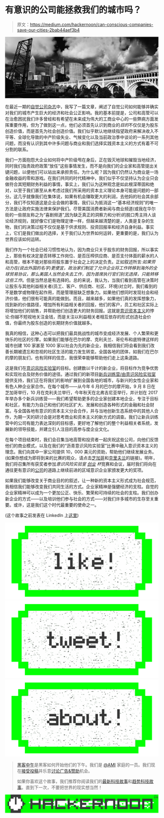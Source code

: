 # 有意识的公司能拯救我们的城市吗？

> 原文：<https://medium.com/hackernoon/can-conscious-companies-save-our-cities-2bab44aef3b4>

![](img/39887a7cb87d8bf06ad9e4874903f95a.png)

在最近一期的[自觉公司杂志](http://www.consciouscompanymagazine.com/)中，我写了一篇文章，阐述了自觉公司如何能够并确实对我们的城市产生巨大的经济和社会公正影响。我的基本前提是，公司和高管可以在治愈困扰我们许多曾经和有希望在未来成为伟大的工商业中心的一些弊病方面发挥重要作用，但为了做到这一点，他们必须首先认识到商业的*目的*不仅仅是为股东创造价值，而是首先为社会创造价值。我们似乎默认地继续指望政府来解决收入不平等、全球化导致的中产阶级失业、气候变化以及当前政治季中谈论的一系列其他问题，而没有认识到其中许多问题与商业和我们选择实践资本主义的方式有着不可分割的联系。

我们一方面抱怨大企业如何将中产阶级甩在身后，正在毁灭地球和摧毁当地经济，同时我们指责政府政策“放任”这些事情发生，而不是向我们的企业家和高管提出关键问题，以便他们可以站出来承担责任。为什么呢？因为我们仍然认为商业是一场金融收益的零和游戏。在我们共同的时代精神中，我们似乎不仅坚持认为企业只会做符合其短期财务利益的事情，事实上，我们认为这种观念是如此根深蒂固和绝对，以至于我们甚至从未考虑过我们所采用的资本主义理论本身可能是问题的一部分。这几乎就像我们在集体说，如果有机会赚取更大的利润，去他妈的社会其余部分，我们不仅知道这是企业会做的事情，我们认为抵消这一“基本经济规则”的唯一方法是让政府实施法律来保护我们。尽管美国消费者新闻与商业频道(或我在华尔街的一些朋友称之为“喜剧频道”,因为缺乏真正的洞察力和分析)的脱口秀主持人谈论经济规则，就好像它们是物理定律一样，但越来越清楚的是，人类是复杂的生物，我们的决策过程不仅仅是基于供求规则、投资回报率和经济自身利益。事实上，它们是我们做出的选择，关于我们认为世界如何运转，更重要的是，我们认为世界应该如何运转。

我们作为一个社会已经习惯性地认为，因为商业只关乎股东的财务回报，所以事实上，那些有权决定是否转移工作岗位、是否压榨供应商、是否支付体面的薪水的人和高管，根本不能对那些将股东置于社会之上的决定负责。正如叙述所言:*如果劳动力在(说出外国的名字)更便宜，政治家们制定了允许企业将工作转移到海外的全球贸易协议，那么美国人当然会失去工作，因为首席执行官们别无选择，只能转移这些工作*。但是当然总是有选择的。总的来说，我认为，当我们看到高管在决策时让股东与其他利益相关者(员工、客户、供应商、社区、环境)对立时，我们看到的不是数学或物理在起作用，而是管理层缺乏想象力。如果他们想同时发现社会和经济价值，他们很有可能真的能做到。而且，越来越多，如果他们真的发挥想象力，找到新的价值路径，增加所有利益相关者的回报，他们的客户，员工和社区实际上将增加他们的销售，并帮助他们创造更大的财务回报。这就是[意识资本主义](http://www.consciouscapitalism.org/)的悖论:你越不短视地关注金钱，而是关注以利益相关者相互依存的形式创造社会价值，你最终为股东创造的长期财务价值就越多。

我真的相信，这种心态可以把我们最具挑战性的城市变成经济发展、个人繁荣和更快乐的社区的引擎。如果我们能够在巴尔的摩、克利夫兰、哥伦布和底特律这样的城市创建 100 家甚至 1000 家以社会为先的新企业，我相信我们将会看到我们改善长期被遗忘和忽视的社区生活的能力发生转变。全国各地的团体，如我们在巴尔的摩的朋友们，也有同样的信念，我很荣幸能够帮助他们走上这条道路。

这是我们在[意识风险实验室](http://www.consciousventurelab.com/)的目标。创建数以千计的新企业，将目标作为竞争优势和实现社会及财务价值的途径。通过我们的新项目[新兵训练营/由意识风险实验室](http://cvlbc.co/)提供支持，我们正在将我们的影响扩展到全国各地的城市，与新兴的女性企业家和有色人种企业家合作。在每个城市——从今年 6 月的巴尔的摩开始，9 月 8 日在芝加哥举行，10 月在克利夫兰举行，今年秋天在北弗吉尼亚举行，并计划在 2017 年举办多个新兵训练营——我们希望帮助更多的企业家创建本地企业，专注于目标和社区，有能力为自己和他们的社区扩大、发展和创造各种形式的金融和社会财富。与全国各地有意识的资本主义分会合作，并与当地创新生态系统中的其他人合作，为期一天的研讨会是对思考商业和资本主义的新方式的调查。我们让新兵训练营中的公司有能力表达深刻的目标感，更好地了解他们的整个利益相关者系统，发展新的领导技能，并建立引人注目的高参与度企业文化。

在每个项目结束时，我们会召集当地高管和投资者一起庆祝这些公司，向他们反馈他们的商业模式，以及在我们的“沥青意识风险实验室”比赛中融入意识资本主义的理念。我们向其中一家公司提供 10，000 美元的资助，帮助他们继续发展业务。(如果你想成为即将到来的比赛的观众，请点击[芝加哥](http://bootcampchicago.splashthat.com/?preview)和[克里夫兰](http://bootcampcleveland.splashthat.com/?preview)的链接)。明年，我们将召集所有获奖者参加*意识风险实验室* [*创业*](https://hackernoon.com/tagged/entrepreneurship) *杯*竞赛和会议，届时我们将向在通往更有意识的[公司](https://hackernoon.com/tagged/company)的道路上继续前进的区域意识企业家颁发更大的奖项。

如果我们能够改变关于商业目的的叙述，让一种新的资本主义形式成为社会规范，我相信我们能够改变我们共同生活的方式。企业家精神是强健经济的支柱。自觉的企业家精神可以成为一个更加公正、快乐、繁荣和可持续的社会的支柱。我们创办新企业的方式——以及培训他们参与社会的方式——对我们许多城市的生存至关重要。或许，这是我们这个时代最重要的使命之一。

(这个故事之前发表在 LinkedIn 上[这里](https://www.linkedin.com/pulse/can-conscious-companies-save-our-cities-jeff-cherry?trk=pulse_spock-articles))

[![](img/50ef4044ecd4e250b5d50f368b775d38.png)](http://bit.ly/HackernoonFB)[![](img/979d9a46439d5aebbdcdca574e21dc81.png)](https://goo.gl/k7XYbx)[![](img/2930ba6bd2c12218fdbbf7e02c8746ff.png)](https://goo.gl/4ofytp)

> [黑客中午](http://bit.ly/Hackernoon)是黑客如何开始他们的下午。我们是 [@AMI](http://bit.ly/atAMIatAMI) 家庭的一员。我们现在[接受投稿](http://bit.ly/hackernoonsubmission)并乐意[讨论广告&赞助](mailto:partners@amipublications.com)机会。
> 
> 如果你喜欢这个故事，我们推荐你阅读我们的[最新科技故事](http://bit.ly/hackernoonlatestt)和[趋势科技故事](https://hackernoon.com/trending)。直到下一次，不要把世界的现实想当然！

[![](img/be0ca55ba73a573dce11effb2ee80d56.png)](https://goo.gl/Ahtev1)